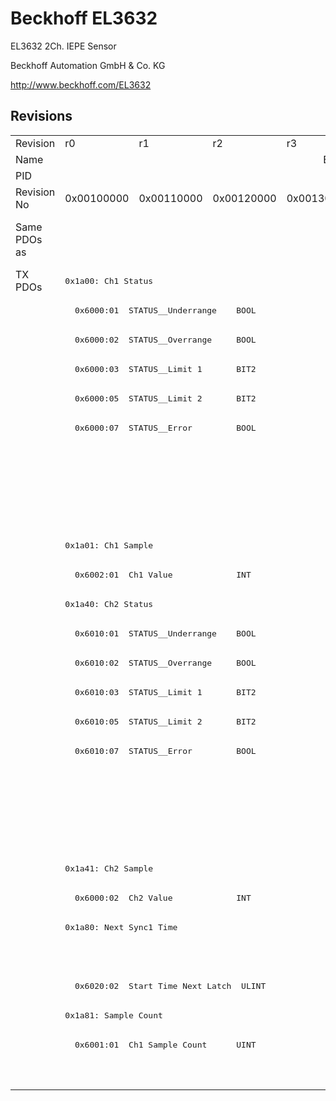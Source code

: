 # Beckhoff EL3632

EL3632 2Ch. IEPE Sensor

Beckhoff Automation GmbH & Co. KG

http://www.beckhoff.com/EL3632

## Revisions
<table>
<tr >
<td>Revision</td>
<td>r0</td>
<td>r1</td>
<td>r2</td>
<td>r3</td>
<td>r4</td>
<td>r5</td>
<td>r6</td>
<td>r7</td>
</tr>
<tr >
<td>Name</td>
<td colspan=8 align="center">EL3632 2Ch. IEPE Sensor</td>
</tr>
<tr >
<td>PID</td>
<td colspan=8 align="center">0x0e303052</td>
</tr>
<tr >
<td>Revision No</td>
<td>0x00100000</td>
<td>0x00110000</td>
<td>0x00120000</td>
<td>0x00130000</td>
<td>0x00140000</td>
<td>0x00150000</td>
<td>0x00160000</td>
<td>0x00170000</td>
</tr>
<tr >
<td>Same PDOs as</td>
<td colspan=6 align="center"></td>
<td colspan=2 align="center"><a href="EP3632-0001">EP3632-0001 r0</a><br/><a href="EP3632-0001">EP3632-0001 r1</a><br/><a href="EPP3632-0001">EPP3632-0001 r0</a><br/><a href="EPP3632-0001">EPP3632-0001 r1</a></td>
</tr>
<tr class="txpdo pdosection">
<td rowspan=28 valign=top>TX PDOs</td>
<td colspan=8 align="left"><pre>0x1a00: Ch1 Status</pre></td>
<td></td>
</tr>
<tr class="txpdo">
<td colspan=8 align="left"><pre>  0x6000:01  STATUS__Underrange    BOOL</pre></td>
</tr>
<tr class="txpdo">
<td colspan=8 align="left"><pre>  0x6000:02  STATUS__Overrange     BOOL</pre></td>
</tr>
<tr class="txpdo">
<td colspan=8 align="left"><pre>  0x6000:03  STATUS__Limit 1       BIT2</pre></td>
</tr>
<tr class="txpdo">
<td colspan=8 align="left"><pre>  0x6000:05  STATUS__Limit 2       BIT2</pre></td>
</tr>
<tr class="txpdo">
<td colspan=8 align="left"><pre>  0x6000:07  STATUS__Error         BOOL</pre></td>
</tr>
<tr class="txpdo">
<td colspan=6 align="left"></td>
<td colspan=2 align="left"><pre>  0x6000:0e  STATUS__Sync error    BOOL</pre></td>
</tr>
<tr class="txpdo">
<td colspan=6 align="left"></td>
<td colspan=2 align="left"><pre>  0x6000:0f  STATUS__TxPDO State   BOOL</pre></td>
</tr>
<tr class="txpdo">
<td colspan=6 align="left"></td>
<td colspan=2 align="left"><pre>  0x6000:10  STATUS__TxPDO Toggle  BOOL</pre></td>
</tr>
<tr class="txpdo pdosection">
<td colspan=8 align="left"><pre>0x1a01: Ch1 Sample</pre></td>
</tr>
<tr class="txpdo">
<td colspan=8 align="left"><pre>  0x6002:01  Ch1 Value             INT</pre></td>
</tr>
<tr class="txpdo pdosection">
<td colspan=8 align="left"><pre>0x1a40: Ch2 Status</pre></td>
</tr>
<tr class="txpdo">
<td colspan=8 align="left"><pre>  0x6010:01  STATUS__Underrange    BOOL</pre></td>
</tr>
<tr class="txpdo">
<td colspan=8 align="left"><pre>  0x6010:02  STATUS__Overrange     BOOL</pre></td>
</tr>
<tr class="txpdo">
<td colspan=8 align="left"><pre>  0x6010:03  STATUS__Limit 1       BIT2</pre></td>
</tr>
<tr class="txpdo">
<td colspan=8 align="left"><pre>  0x6010:05  STATUS__Limit 2       BIT2</pre></td>
</tr>
<tr class="txpdo">
<td colspan=8 align="left"><pre>  0x6010:07  STATUS__Error         BOOL</pre></td>
</tr>
<tr class="txpdo">
<td colspan=6 align="left"></td>
<td colspan=2 align="left"><pre>  0x6010:0e  STATUS__Sync error    BOOL</pre></td>
</tr>
<tr class="txpdo">
<td colspan=6 align="left"></td>
<td colspan=2 align="left"><pre>  0x6010:0f  STATUS__TxPDO State   BOOL</pre></td>
</tr>
<tr class="txpdo">
<td colspan=6 align="left"></td>
<td colspan=2 align="left"><pre>  0x6010:10  STATUS__TxPDO Toggle  BOOL</pre></td>
</tr>
<tr class="txpdo pdosection">
<td colspan=8 align="left"><pre>0x1a41: Ch2 Sample</pre></td>
</tr>
<tr class="txpdo">
<td colspan=8 align="left"><pre>  0x6000:02  Ch2 Value             INT</pre></td>
</tr>
<tr class="txpdo pdosection">
<td colspan=6 align="left"><pre>0x1a80: Next Sync1 Time</pre></td>
<td colspan=2 align="left"><pre>0x1a80: NextSync1Time</pre></td>
</tr>
<tr class="txpdo">
<td colspan=6 align="left"></td>
<td colspan=2 align="left"><pre>  0x6020:01  StartTimeNextLatch    ULINT</pre></td>
</tr>
<tr class="txpdo">
<td colspan=6 align="left"><pre>  0x6020:02  Start Time Next Latch  ULINT</pre></td>
<td colspan=2 align="left"></td>
</tr>
<tr class="txpdo pdosection">
<td colspan=8 align="left"><pre>0x1a81: Sample Count</pre></td>
</tr>
<tr class="txpdo">
<td colspan=6 align="left"><pre>  0x6001:01  Ch1 Sample Count      UINT</pre></td>
<td colspan=2 align="left"></td>
</tr>
<tr class="txpdo">
<td colspan=6 align="left"></td>
<td colspan=2 align="left"><pre>  0x6021:01  Sample Count          UINT</pre></td>
</tr>
</table>
